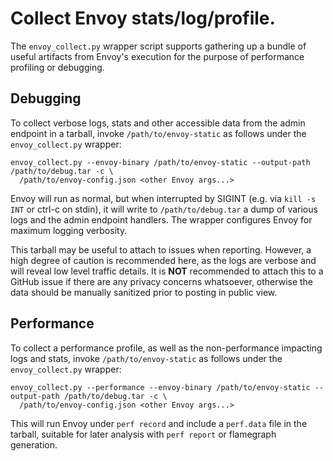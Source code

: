 # Collect Envoy stats/log/profile.

The `envoy_collect.py` wrapper script supports gathering up a bundle of useful artifacts from Envoy's
execution for the purpose of performance profiling or debugging.

## Debugging

To collect verbose logs, stats and other accessible data from the admin endpoint in a tarball,
invoke `/path/to/envoy-static` as follows under the `envoy_collect.py` wrapper:

```
envoy_collect.py --envoy-binary /path/to/envoy-static --output-path /path/to/debug.tar -c \
  /path/to/envoy-config.json <other Envoy args...>
```

Envoy will run as normal, but when interrupted by SIGINT (e.g. via `kill -s INT` or ctrl-c on
stdin), it will write to `/path/to/debug.tar` a dump of various logs and the admin endpoint
handlers. The wrapper configures Envoy for maximum logging verbosity.

This tarball may be useful to attach to issues when reporting. However, a high degree of caution is
recommended here, as the logs are verbose and will reveal low level traffic details. It is **NOT**
recommended to attach this to a GitHub issue if there are any privacy concerns whatsoever, otherwise
the data should be manually sanitized prior to posting in public view.

## Performance

To collect a performance profile, as well as the non-performance impacting logs and stats,
invoke `/path/to/envoy-static` as follows under the `envoy_collect.py` wrapper:

```
envoy_collect.py --performance --envoy-binary /path/to/envoy-static --output-path /path/to/debug.tar -c \
  /path/to/envoy-config.json <other Envoy args...>
```

This will run Envoy under `perf record` and include a `perf.data` file in the tarball, suitable
for later analysis with `perf report` or flamegraph generation.
